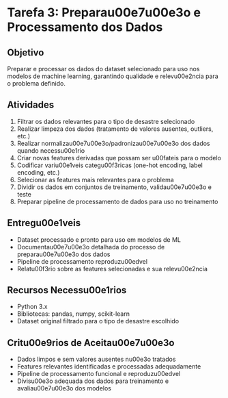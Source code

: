 # Tarefa 3: Preparau00e7u00e3o e Processamento dos Dados

## Objetivo
Preparar e processar os dados do dataset selecionado para uso nos modelos de machine learning, garantindo qualidade e relevu00e2ncia para o problema definido.

## Atividades
1. Filtrar os dados relevantes para o tipo de desastre selecionado
2. Realizar limpeza dos dados (tratamento de valores ausentes, outliers, etc.)
3. Realizar normalizau00e7u00e3o/padronizau00e7u00e3o dos dados quando necessu00e1rio
4. Criar novas features derivadas que possam ser u00fateis para o modelo
5. Codificar variu00e1veis categu00f3ricas (one-hot encoding, label encoding, etc.)
6. Selecionar as features mais relevantes para o problema
7. Dividir os dados em conjuntos de treinamento, validau00e7u00e3o e teste
8. Preparar pipeline de processamento de dados para uso no treinamento

## Entregu00e1veis
- Dataset processado e pronto para uso em modelos de ML
- Documentau00e7u00e3o detalhada do processo de preparau00e7u00e3o dos dados
- Pipeline de processamento reproduzu00edvel
- Relatu00f3rio sobre as features selecionadas e sua relevu00e2ncia

## Recursos Necessu00e1rios
- Python 3.x
- Bibliotecas: pandas, numpy, scikit-learn
- Dataset original filtrado para o tipo de desastre escolhido

## Critu00e9rios de Aceitau00e7u00e3o
- Dados limpos e sem valores ausentes nu00e3o tratados
- Features relevantes identificadas e processadas adequadamente
- Pipeline de processamento funcional e reproduzu00edvel
- Divisu00e3o adequada dos dados para treinamento e avaliau00e7u00e3o dos modelos
